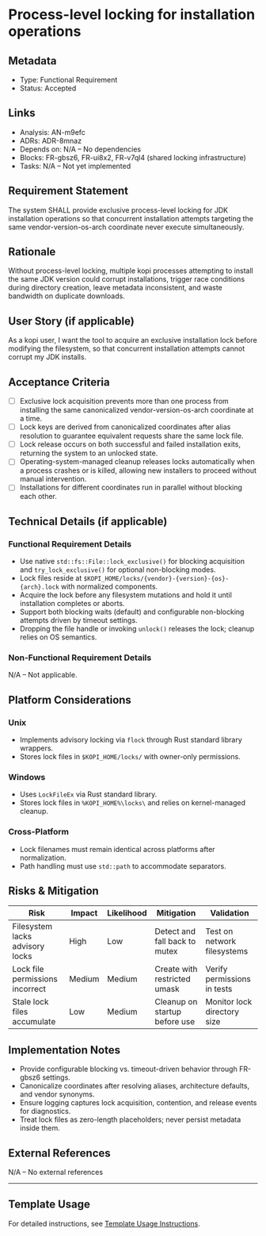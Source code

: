 # Process-level locking for installation operations

## Metadata

- Type: Functional Requirement
- Status: Accepted
  <!-- Proposed: Under discussion | Accepted: Approved for implementation | Implemented: Code complete | Verified: Tests passing | Deprecated: No longer applicable -->

## Links

- Analysis: AN-m9efc
- ADRs: ADR-8mnaz
- Depends on: N/A – No dependencies
- Blocks: FR-gbsz6, FR-ui8x2, FR-v7ql4 (shared locking infrastructure)
- Tasks: N/A – Not yet implemented

## Requirement Statement

The system SHALL provide exclusive process-level locking for JDK installation operations so that concurrent installation attempts targeting the same vendor-version-os-arch coordinate never execute simultaneously.

## Rationale

Without process-level locking, multiple kopi processes attempting to install the same JDK version could corrupt installations, trigger race conditions during directory creation, leave metadata inconsistent, and waste bandwidth on duplicate downloads.

## User Story (if applicable)

As a kopi user, I want the tool to acquire an exclusive installation lock before modifying the filesystem, so that concurrent installation attempts cannot corrupt my JDK installs.

## Acceptance Criteria

- [ ] Exclusive lock acquisition prevents more than one process from installing the same canonicalized vendor-version-os-arch coordinate at a time.
- [ ] Lock keys are derived from canonicalized coordinates after alias resolution to guarantee equivalent requests share the same lock file.
- [ ] Lock release occurs on both successful and failed installation exits, returning the system to an unlocked state.
- [ ] Operating-system-managed cleanup releases locks automatically when a process crashes or is killed, allowing new installers to proceed without manual intervention.
- [ ] Installations for different coordinates run in parallel without blocking each other.

## Technical Details (if applicable)

### Functional Requirement Details

- Use native `std::fs::File::lock_exclusive()` for blocking acquisition and `try_lock_exclusive()` for optional non-blocking modes.
- Lock files reside at `$KOPI_HOME/locks/{vendor}-{version}-{os}-{arch}.lock` with normalized components.
- Acquire the lock before any filesystem mutations and hold it until installation completes or aborts.
- Support both blocking waits (default) and configurable non-blocking attempts driven by timeout settings.
- Dropping the file handle or invoking `unlock()` releases the lock; cleanup relies on OS semantics.

### Non-Functional Requirement Details

N/A – Not applicable.

## Platform Considerations

### Unix

- Implements advisory locking via `flock` through Rust standard library wrappers.
- Stores lock files in `$KOPI_HOME/locks/` with owner-only permissions.

### Windows

- Uses `LockFileEx` via Rust standard library.
- Stores lock files in `%KOPI_HOME%\locks\` and relies on kernel-managed cleanup.

### Cross-Platform

- Lock filenames must remain identical across platforms after normalization.
- Path handling must use `std::path` to accommodate separators.

## Risks & Mitigation

| Risk                            | Impact | Likelihood | Mitigation                    | Validation                  |
| ------------------------------- | ------ | ---------- | ----------------------------- | --------------------------- |
| Filesystem lacks advisory locks | High   | Low        | Detect and fall back to mutex | Test on network filesystems |
| Lock file permissions incorrect | Medium | Medium     | Create with restricted umask  | Verify permissions in tests |
| Stale lock files accumulate     | Low    | Medium     | Cleanup on startup before use | Monitor lock directory size |

## Implementation Notes

- Provide configurable blocking vs. timeout-driven behavior through FR-gbsz6 settings.
- Canonicalize coordinates after resolving aliases, architecture defaults, and vendor synonyms.
- Ensure logging captures lock acquisition, contention, and release events for diagnostics.
- Treat lock files as zero-length placeholders; never persist metadata inside them.

## External References

N/A – No external references

---

## Template Usage

For detailed instructions, see [Template Usage Instructions](../templates/README.md#individual-requirement-template-requirementsmd).
